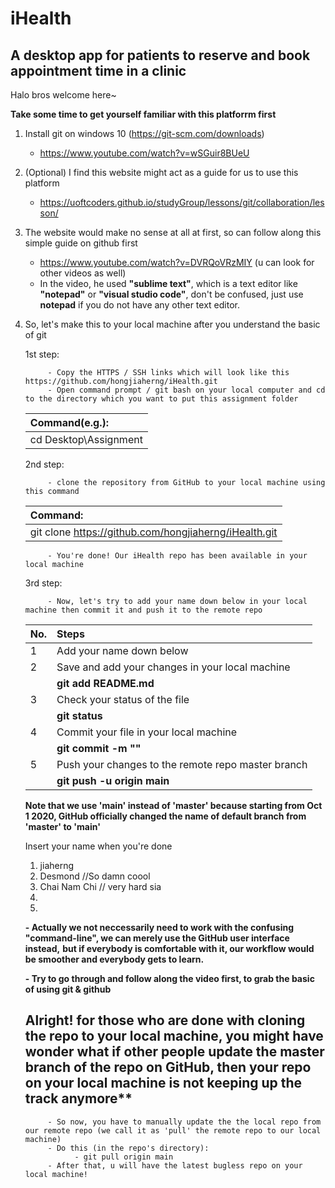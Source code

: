 # iHealth
## A desktop app for patients to reserve and book appointment time in a clinic


Halo bros welcome here~

**Take some time to get yourself familiar with this platforrm first**
1. Install git on windows 10 (https://git-scm.com/downloads)
      - https://www.youtube.com/watch?v=wSGuir8BUeU
      
2. (Optional) I find this website might act as a guide for us to use this platform 
      - https://uoftcoders.github.io/studyGroup/lessons/git/collaboration/lesson/
      
3. The website would make no sense at all at first, so can follow along this simple guide on github first
      - https://www.youtube.com/watch?v=DVRQoVRzMIY (u can look for other videos as well)
      - In the video, he used **"sublime text"**, which is a text editor like **"notepad"** or **"visual studio code"**, don't be confused, just use **notepad** if you do not have any other text editor. 
      
4. So, let's make this to your local machine after you understand the basic of git

      1st step:
      
            - Copy the HTTPS / SSH links which will look like this https://github.com/hongjiaherng/iHealth.git
            - Open command prompt / git bash on your local computer and cd to the directory which you want to put this assignment folder

      | Command(e.g.):        |
      | :-------------------- |
      | cd Desktop\Assignment |

      2nd step:
      
            - clone the repository from GitHub to your local machine using this command

      | Command: |
      | :-------------------- |
      | git clone https://github.com/hongjiaherng/iHealth.git |

            - You're done! Our iHealth repo has been available in your local machine

      3rd step:
      
            - Now, let's try to add your name down below in your local machine then commit it and push it to the remote repo
            
      | No.  | Steps                                              |
      | :--- | :------------------------------------------------- |
      | 1    | Add your name down below                           |
      | 2    | Save and add your changes in your local machine    |
      |      | **git add README.md**                              |
      | 3    | Check your status of the file                      |
      |      | **git status**                                     |
      | 4    | Commit your file in your local machine             |
      |      | **git commit -m "<Your commit message>"**          |
      | 5    | Push your changes to the remote repo master branch |
      |      | **git push -u origin main**                        | 
      
      **Note that we use 'main' instead of 'master' because starting from Oct 1 2020, GitHub officially changed the name of default branch from 'master' to 'main'**
      
                        

      Insert your name when you're done
      1. jiaherng
      2. Desmond //So damn coool
      3. Chai Nam Chi // very hard sia
      4.
      5.


      **- Actually we not neccessarily need to work with the confusing "command-line", we can merely use the GitHub user interface instead,**
      **but if everybody is comfortable with it, our workflow would be smoother and everybody gets to learn.**
      
      **- Try to go through and follow along the video first, to grab the basic of using git & github**


      ## Alright! for those who are done with cloning the repo to your local machine, you might have wonder what if other people update the master branch of the repo on GitHub, then your repo on your local machine is not keeping up the track anymore**

            - So now, you have to manually update the the local repo from our remote repo (we call it as 'pull' the remote repo to our local machine)
            - Do this (in the repo's directory):
                  - git pull origin main
            - After that, u will have the latest bugless repo on your local machine!
      

